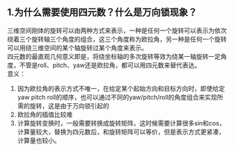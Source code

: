 ## 1.为什么需要使用四元数？什么是万向锁现象？
三维空间刚体的旋转可以由两种方式来表示，一种是任何一个旋转可以表示为依次绕着三个旋转轴三个角度的组合，这三个角度称为欧拉角，另一种是任何一个旋转可以用绕三维空间的某个轴旋转过某个角度来表示。<br>
四元数的最直观几何意义即是，将绕坐标轴的多次旋转等效为绕某一轴旋转一定角度，不管是roll、pitch、yaw还是欧拉角，都可以用四元数来替代表达。<br>
意义：
1. 因为欧拉角的表示方式不唯一，在给定某个起始方向和目标方向时，即使给定yaw pitch roll的顺序，也可以通过不同的yaw/pitch/roll的角度组合来实现所需的旋转，这是由于万向锁引起的
2. 欧拉角的插值比较难
3. 计算旋转变换时，一般需要转换成旋转矩阵，这时候需要计算很多sin和cos，计算量较大，替换为四元数后，和旋转矩阵可以等价，但是表示方式更紧凑，计算量也较小。